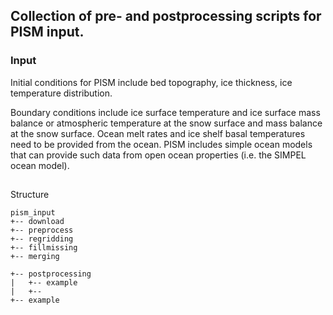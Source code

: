 ## Collection of pre- and postprocessing scripts for PISM input.

### Input

Initial conditions for PISM include bed topography, ice thickness,
ice temperature distribution.

Boundary conditions include ice surface temperature and ice surface mass balance or
atmospheric temperature at the snow surface and mass balance at the snow surface.
Ocean melt rates and ice shelf basal temperatures need to be provided from the
ocean. PISM includes simple ocean models that can provide such data from open
ocean properties (i.e. the SIMPEL ocean model).

##
Structure

```
pism_input
+-- download
+-- preprocess
+-- regridding
+-- fillmissing
+-- merging

+-- postprocessing
|   +-- example
|   +--
+-- example
```
